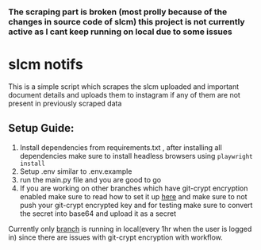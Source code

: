 ### The scraping part is broken (most prolly because of the changes in source code of slcm) this project is not currently active as I cant keep running on local due to some issues 

# slcm notifs
This is a simple script which scrapes the slcm uploaded and important document details and uploads them to instagram if any of them are not present in previously scraped data
## Setup Guide:
1. Install dependencies from requirements.txt , after installing all dependencies make sure to install headless browsers using `playwright install`
2. Setup .env similar to .env.example
3. run the main.py file and you are good to go
4. If you are working on other branches which have git-crypt encryption enabled make sure to read how to set it up [here](https://github.com/ninetynin/slcm_notifs/blob/5-sessionjson-encryption-issue-with-github-actions/docs/README-GIT-CRYPT.md) and make sure to not push your git-crypt encrypted key and for testing make sure to convert the secret into base64 and upload it as a secret

Currently only [branch](https://github.com/ninetynin/slcm_notifs/tree/local-cronjob) is running in local(every 1hr when the user is logged in) since there are issues with git-crypt encryption with workflow.

